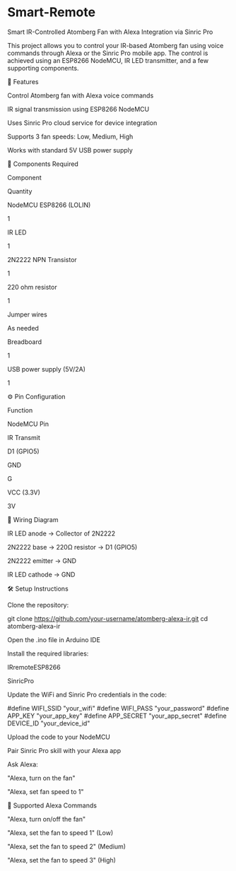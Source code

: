 # Smart-Remote
Smart IR-Controlled Atomberg Fan with Alexa Integration via Sinric Pro

This project allows you to control your IR-based Atomberg fan using voice commands through Alexa or the Sinric Pro mobile app. The control is achieved using an ESP8266 NodeMCU, IR LED transmitter, and a few supporting components.

🚀 Features

Control Atomberg fan with Alexa voice commands

IR signal transmission using ESP8266 NodeMCU

Uses Sinric Pro cloud service for device integration

Supports 3 fan speeds: Low, Medium, High

Works with standard 5V USB power supply

🧰 Components Required

Component

Quantity

NodeMCU ESP8266 (LOLIN)

1

IR LED

1

2N2222 NPN Transistor

1

220 ohm resistor

1

Jumper wires

As needed

Breadboard

1

USB power supply (5V/2A)

1

⚙️ Pin Configuration

Function

NodeMCU Pin

IR Transmit

D1 (GPIO5)

GND

G

VCC (3.3V)

3V

🔌 Wiring Diagram

IR LED anode → Collector of 2N2222

2N2222 base → 220Ω resistor → D1 (GPIO5)

2N2222 emitter → GND

IR LED cathode → GND

🛠️ Setup Instructions

Clone the repository:

git clone https://github.com/your-username/atomberg-alexa-ir.git
cd atomberg-alexa-ir

Open the .ino file in Arduino IDE

Install the required libraries:

IRremoteESP8266

SinricPro

Update the WiFi and Sinric Pro credentials in the code:

#define WIFI_SSID     "your_wifi"
#define WIFI_PASS     "your_password"
#define APP_KEY       "your_app_key"
#define APP_SECRET    "your_app_secret"
#define DEVICE_ID     "your_device_id"

Upload the code to your NodeMCU

Pair Sinric Pro skill with your Alexa app

Ask Alexa:

"Alexa, turn on the fan"

"Alexa, set fan speed to 1"

📱 Supported Alexa Commands

"Alexa, turn on/off the fan"

"Alexa, set the fan to speed 1" (Low)

"Alexa, set the fan to speed 2" (Medium)

"Alexa, set the fan to speed 3" (High)
